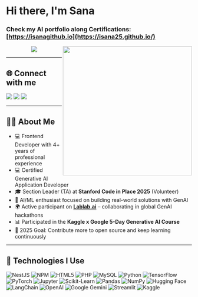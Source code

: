 # Hi there, I'm Sana
### Check my AI portfolio along Certifications: [https://isanagithub.io](https://isana25.github.io/)
<img align="right" src="https://i.giphy.com/media/L1R1tvI9svkIWwpVYr/giphy.webp" width="350">

<p align="center">
<img src="https://readme-typing-svg.herokuapp.com?font=monospace&color=00ffd2&size=25&center=true&vCenter=true&lines=A+Passionate+Learner!;Front+End+Developer;">
</p>

---

## 🌐 Connect with me  
<a href="https://twitter.com/SanaAshfaq14"><img src="https://img.shields.io/badge/Twitter-1DA1F2?style=for-the-badge&logo=twitter&logoColor=white"></a>
<a href="https://www.linkedin.com/in/sana-ashfaq"><img src="https://img.shields.io/badge/LinkedIn-0077B5?style=for-the-badge&logo=linkedin&logoColor=white"></a>
<a href="mailto:sanaishfaq25@gmail.com"><img src="https://img.shields.io/badge/Gmail-D14836?style=for-the-badge&logo=gmail&logoColor=white"></a>

---

## 👨‍💻 About Me

- 💻 Frontend Developer with 4+ years of professional experience
- 💻 Certified Generative AI Application Developer 
- 🎓 Section Leader (TA) at **Stanford Code in Place 2025** (Volunteer)  
- 🤖 AI/ML enthusiast focused on building real-world solutions with GenAI  
- 🌍 Active participant on **[Lablab.ai](https://lablab.ai/u/@sana_ashfaq758)** – collaborating in global GenAI hackathons  
- 📊 Participated in the **Kaggle x Google 5-Day Generative AI Course**  
- 🥅 2025 Goal: Contribute more to open source and keep learning continuously


---

## 🚀 Technologies I Use

<p>
 <!-- Existing Badges -->
<img alt="NestJS" src="https://img.shields.io/badge/-NestJs-ea2845?style=flat-square&logo=nestjs&logoColor=white" />
<img alt="NPM" src="https://img.shields.io/badge/-NPM-CB3837?style=flat-square&logo=npm&logoColor=white" />
<img alt="HTML5" src="https://img.shields.io/badge/-HTML5-E34F26?style=flat-square&logo=html5&logoColor=white" />
<img alt="PHP" src="https://img.shields.io/badge/PHP-black?style=flat-square&logo=php" />
<img alt="MySQL" src="https://img.shields.io/badge/-MySQL-black?style=flat-square&logo=mysql" />

<!-- New AI/ML/Python Related Badges -->
<img alt="Python" src="https://img.shields.io/badge/-Python-3776AB?style=flat-square&logo=python&logoColor=white" />
<img alt="TensorFlow" src="https://img.shields.io/badge/-TensorFlow-FF6F00?style=flat-square&logo=tensorflow&logoColor=white" />
<img alt="PyTorch" src="https://img.shields.io/badge/-PyTorch-EE4C2C?style=flat-square&logo=pytorch&logoColor=white" />
<img alt="Jupyter" src="https://img.shields.io/badge/-Jupyter-F37626?style=flat-square&logo=jupyter&logoColor=white" />
<img alt="Scikit-Learn" src="https://img.shields.io/badge/-Scikit--Learn-F7931E?style=flat-square&logo=scikit-learn&logoColor=white" />
<img alt="Pandas" src="https://img.shields.io/badge/-Pandas-150458?style=flat-square&logo=pandas&logoColor=white" />
<img alt="NumPy" src="https://img.shields.io/badge/-NumPy-013243?style=flat-square&logo=numpy&logoColor=white" />
<img alt="Hugging Face" src="https://img.shields.io/badge/-Hugging_Face-FFD21F?style=flat-square&logo=huggingface&logoColor=black" />
<img alt="LangChain" src="https://img.shields.io/badge/-LangChain-3b82f6?style=flat-square&logo=langchain&logoColor=white" />
<img alt="OpenAI" src="https://img.shields.io/badge/-OpenAI-412991?style=flat-square&logo=openai&logoColor=white" />
<img alt="Google Gemini" src="https://img.shields.io/badge/-Google_Gemini-1a73e8?style=flat-square&logo=google&logoColor=white" />
<img alt="Streamlit" src="https://img.shields.io/badge/-Streamlit-FF4B4B?style=flat-square&logo=streamlit&logoColor=white" />
<img alt="Kaggle" src="https://img.shields.io/badge/-Kaggle-20BEFF?style=flat-square&logo=kaggle&logoColor=white" />


</p>
